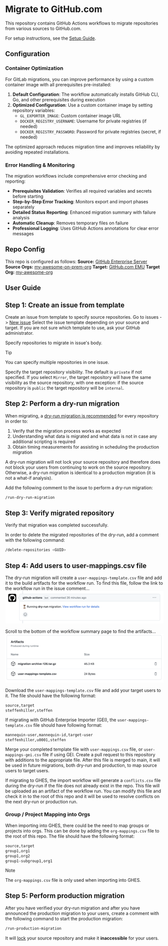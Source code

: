 # Migrate to GitHub.com

This repository contains GitHub Actions workflows to migrate repositories from various sources to GitHub.com.

For setup instructions, see the [Setup Guide](SETUP_GUIDE.md).

## Configuration

### Container Optimization
For GitLab migrations, you can improve performance by using a custom container image with all prerequisites pre-installed:

1. **Default Configuration**: The workflow automatically installs GitHub CLI, Go, and other prerequisites during execution
2. **Optimized Configuration**: Use a custom container image by setting repository variables:
   - `GL_EXPORTER_IMAGE`: Custom container image URL
   - `DOCKER_REGISTRY_USERNAME`: Username for private registries (if needed)
   - `DOCKER_REGISTRY_PASSWORD`: Password for private registries (secret, if needed)

The optimized approach reduces migration time and improves reliability by avoiding repeated installations.

### Error Handling & Monitoring
The migration workflows include comprehensive error checking and reporting:

- **Prerequisites Validation**: Verifies all required variables and secrets before starting
- **Step-by-Step Error Tracking**: Monitors export and import phases separately
- **Detailed Status Reporting**: Enhanced migration summary with failure analysis
- **Automatic Cleanup**: Removes temporary files on failure
- **Professional Logging**: Uses GitHub Actions annotations for clear error messages

## Repo Config
<!--
Paste repo setup configuration below.
Source can be one of GitHub Enterprise Server, GitLab, or GitHub.com.
Target can be one of GitHub Enterprise Cloud, GitHub Enterprise Cloud EMU, GitHub.com, or GitHub Enterprise Server.
!! Include links to your source and target for clarity !!
-->
This repo is configured as follows:
**Source:** [GitHub Enterprise Server](https://github.mycompany.com)
**Source Orgs:** [my-awesome-on-prem-org](https://github.mycompany.com/my-awesome-on-prem-org)
**Target:** [GitHub.com EMU](https://github.com/enterprises/my-enterprise/)
**Target Org:** [my-awesome-org](https://github.com/my-awesome-org)

## User Guide

## Step 1: Create an issue from template

Create an issue from template to specify source repositories.
Go to issues -> [New issue](./../../issues/new/choose)
Select the issue template depending on your source and target. If you are not sure which template to use, ask your GitHub administrator.

Specify repositories to migrate in issue's body.

> [!Tip]
> You can specify multiple repositories in one issue.

Specify the target repository visibility. The default is `private` if not specified. If you select `Mirror`, the target repository will have the same visibility as the source repository, with one exception: if the source repository is `public` the target repository will be `internal`.

## Step 2: Perform a dry-run migration

When migrating, a [dry-run migration is recommended](https://docs.github.com/en/enterprise-cloud@latest/migrations/overview/planning-your-migration-to-github#performing-a-dry-run-migration-for-every-repository) for every repository in order to:

1. Verify that the migration process works as expected
2. Understanding what data is migrated and what data is not in case any additional scripting is required
3. Obtain timing measurements for assisting in scheduling the production migration

A dry-run migration will not lock your source repository and therefore does not block your users from continuing to work on the source repository. Otherwise, a dry-run migration is identical to a production migration (it is not a what-if analysis).

Add the following comment to the issue to perform a dry-run migration:

```sh
/run-dry-run-migration
```

## Step 3: Verify migrated repository

Verify that migration was completed successfully.

In order to delete the migrated repositories of the dry-run, add a comment with the following command:

```sh
/delete-repositories <GUID>
```

## Step 4: Add users to user-mappings.csv file

The dry-run migration will create a `user-mappings-template.csv` file and add it to the build artifacts for the workflow run. To find this file, follow the link to the workflow run in the issue comment...  
![Issue comment](images/issue-comment.png)  

Scroll to the bottom of the workflow summary page to find the artifacts...  
![Workflow artifacts](images/workflow-artifacts.png)  

Download the `user-mappings-template.csv` file and add your target users to it. The file should have the following format:  

```csv
source,target
steffenhiller,steffen
```

If migrating with GitHub Enterprise Importer (GEI), the `user-mappings-template.csv` file should have following format:

```csv
mannequin-user,mannequin-id,target-user
steffenhiller,u0001,steffen
```

Merge your completed template file with `user-mappings.csv` file, or `user-mappings-gei.csv` file if using GEI. Create a pull request to this repository with additions to the appropriate file. After this file is merged to main, it will be used in future migrations, both dry-run and production, to map source users to target users.  

If migrating to GHES, the import workflow will generate a `conflicts.csv` file during the dry-run if the file does not already exist in the repo. This file will be uploaded as an artifact of the workflow run. You can modify this file and check it in to the root of this repo and it will be used to resolve conflicts on the next dry-run or production run.

### Group / Project Mapping into Orgs

When importing into GHES, there could be the need to map groups or projects into orgs. This can be done by adding the `org-mappings.csv` file to the root of this repo. The file should have the following format:

```csv
source,target
group1,org1
group1,org2
group1-subgroup1,org1
```

> [!NOTE]
> The `org-mappings.csv` file is only used when importing into GHES.

## Step 5: Perform production migration

After you have verified your dry-run migration and after you have announced the production migration to your users, create a comment with the following command to start the production migration:

```sh
/run-production-migration
```

It will [lock](https://docs.github.com/en/migrations/overview/about-locked-repositories) your source repository and make it **inaccessible** for your users.
